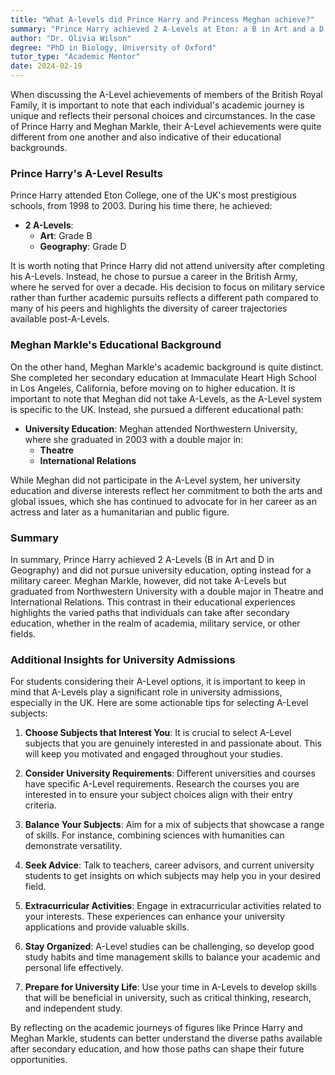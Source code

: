 ```yaml
---
title: "What A-levels did Prince Harry and Princess Meghan achieve?"
summary: "Prince Harry achieved 2 A-Levels at Eton: a B in Art and a D in Geography, while Meghan Markle's A-Level results differ significantly."
author: "Dr. Olivia Wilson"
degree: "PhD in Biology, University of Oxford"
tutor_type: "Academic Mentor"
date: 2024-02-19
---
```


When discussing the A-Level achievements of members of the British Royal Family, it is important to note that each individual's academic journey is unique and reflects their personal choices and circumstances. In the case of Prince Harry and Meghan Markle, their A-Level achievements were quite different from one another and also indicative of their educational backgrounds.

### Prince Harry's A-Level Results

Prince Harry attended Eton College, one of the UK's most prestigious schools, from 1998 to 2003. During his time there, he achieved:

- **2 A-Levels**:
  - **Art**: Grade B
  - **Geography**: Grade D

It is worth noting that Prince Harry did not attend university after completing his A-Levels. Instead, he chose to pursue a career in the British Army, where he served for over a decade. His decision to focus on military service rather than further academic pursuits reflects a different path compared to many of his peers and highlights the diversity of career trajectories available post-A-Levels.

### Meghan Markle's Educational Background

On the other hand, Meghan Markle's academic background is quite distinct. She completed her secondary education at Immaculate Heart High School in Los Angeles, California, before moving on to higher education. It is important to note that Meghan did not take A-Levels, as the A-Level system is specific to the UK. Instead, she pursued a different educational path:

- **University Education**: Meghan attended Northwestern University, where she graduated in 2003 with a double major in:
  - **Theatre**
  - **International Relations**

While Meghan did not participate in the A-Level system, her university education and diverse interests reflect her commitment to both the arts and global issues, which she has continued to advocate for in her career as an actress and later as a humanitarian and public figure.

### Summary

In summary, Prince Harry achieved 2 A-Levels (B in Art and D in Geography) and did not pursue university education, opting instead for a military career. Meghan Markle, however, did not take A-Levels but graduated from Northwestern University with a double major in Theatre and International Relations. This contrast in their educational experiences highlights the varied paths that individuals can take after secondary education, whether in the realm of academia, military service, or other fields.

### Additional Insights for University Admissions

For students considering their A-Level options, it is important to keep in mind that A-Levels play a significant role in university admissions, especially in the UK. Here are some actionable tips for selecting A-Level subjects:

1. **Choose Subjects that Interest You**: It is crucial to select A-Level subjects that you are genuinely interested in and passionate about. This will keep you motivated and engaged throughout your studies.

2. **Consider University Requirements**: Different universities and courses have specific A-Level requirements. Research the courses you are interested in to ensure your subject choices align with their entry criteria.

3. **Balance Your Subjects**: Aim for a mix of subjects that showcase a range of skills. For instance, combining sciences with humanities can demonstrate versatility.

4. **Seek Advice**: Talk to teachers, career advisors, and current university students to get insights on which subjects may help you in your desired field.

5. **Extracurricular Activities**: Engage in extracurricular activities related to your interests. These experiences can enhance your university applications and provide valuable skills.

6. **Stay Organized**: A-Level studies can be challenging, so develop good study habits and time management skills to balance your academic and personal life effectively.

7. **Prepare for University Life**: Use your time in A-Levels to develop skills that will be beneficial in university, such as critical thinking, research, and independent study.

By reflecting on the academic journeys of figures like Prince Harry and Meghan Markle, students can better understand the diverse paths available after secondary education, and how those paths can shape their future opportunities.
    